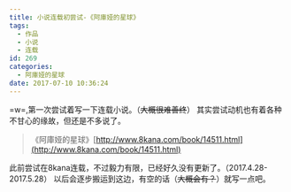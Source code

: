 ```yaml
---
title: 小说连载初尝试-《阿庫娅的星球》
tags:
  - 作品
  - 小说
  - 连载
id: 269
categories:
  - 阿庫娅的星球
date: 2017-07-10 10:36:24
---
```


=w=,第一次尝试着写一下连载小说。（<del>大概很难善终</del>）
其实尝试动机也有着各种不甘心的缘故，但还是不多说了。

> 《阿庫娅的星球》[http://www.8kana.com/book/14511.html](http://www.8kana.com/book/14511.html)

此前尝试在8kana连载，不过毅力有限，已经好久没有更新了。（2017.4.28-2017.5.28）
以后会逐步搬运到这边，有空的话（<del>大概会有？</del>）就写一点吧。